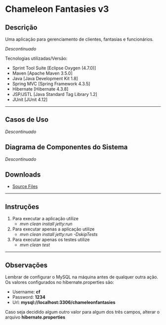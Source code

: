 # Chameleon Fantasies v3

## Descrição
Uma aplicação para gerenciamento de clientes, fantasias e funcionários.

*Descontinuado*

Tecnologias utilizadas/Versão: 
 * Sprint Tool Suite [Eclipse Oxygen (4.7.0)]
 * Maven [Apache Maven 3.5.0]
 * Java [Java Development Kit 1.8]
 * Spring MVC [Spring Framework 4.3.5]
 * Hibernate [Hibernate 4.3.8]
 * JSP/JSTL [Java Standard Tag Library 1.2]
 * JUnit [JUnit 4.12]

---
## Casos de Uso

*Descontinuado*

## Diagrama de Componentes do Sistema

*Descontinuado*

## Downloads

* [Source Files](https://github.com/vsychen/chameleonfantasies/raw/v3/v3.zip)

---
## Instruções

1. Para executar a aplicação utilize
    * *mvn clean install jetty:run*
2. Para executar apenas a aplicação utilize
    * *mvn clean install jetty:run -DskipTests*
3. Para executar apenas os testes utilize
    * *mvn clean test*

---
## Observações

Lembrar de configurar o MySQL na máquina antes de qualquer outra ação. Os valores configurados no hibernate.properties são:
 * Username: **cf**
 * Password: **1234**
 * Url: **mysql://localhost:3306/chameleonfantasies**

Caso seja decidido algum outro valor para algum dos três campos, alterar o arquivo **hibernate.properties**
